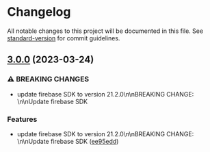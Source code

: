 # Changelog

All notable changes to this project will be documented in this file. See [standard-version](https://github.com/conventional-changelog/standard-version) for commit guidelines.

## [3.0.0](https://github.com/rudderlabs/rudder-integration-firebase-android/compare/v0.1.1...v3.0.0) (2023-03-24)


### ⚠ BREAKING CHANGES

* update firebase SDK to version 21.2.0\n\nBREAKING CHANGE: \n\nUpdate firebase SDK

### Features

* update firebase SDK to version 21.2.0\n\nBREAKING CHANGE: \n\nUpdate firebase SDK ([ee95edd](https://github.com/rudderlabs/rudder-integration-firebase-android/commit/ee95edd4021285a645af64733bd1b2b09e020317))
